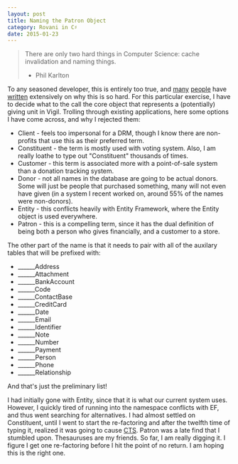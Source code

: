 ```yaml
---
layout: post
title: Naming the Patron Object
category: Rovani in C♯
date: 2015-01-23
---
```


> There are only two hard things in Computer Science: cache invalidation and naming things.
> - Phil Karlton

To any seasoned developer, this is entirely too true, and [many](http://www.quora.com/Why-is-naming-things-hard-in-computer-science-and-how-can-it-can-be-made-easier)
[people](http://blog.stackoverflow.com/2009/03/it-stack-overflow-update-naming-is-hard/) have [written](http://seesparkbox.com/foundry/naming_css_stuff_is_really_hard)
extensively on why this is so hard. For this particular exercise, I have to decide what to the call the core object that represents a (potentially) giving unit in Vigil. Trolling through existing applications, here some options I have come across, and why I rejected them:

- Client - feels too impersonal for a DRM, though I know there are non-profits that use this as their preferred term.
- Constituent - the term is mostly used with voting system. Also, I am really loathe to type out "Constituent" thousands of times.
- Customer - this term is associated more with a point-of-sale system than a donation tracking system.
- Donor - not all names in the database are going to be actual donors. Some will just be people that purchased something, many will not even have given (in a system I recent worked on, around 55% of the names were non-donors).
- Entity - this conflicts heavily with Entity Framework, where the Entity object is used everywhere.
- Patron - this is a compelling term, since it has the dual definition of being both a person who gives financially, and a customer to a store.


The other part of the name is that it needs to pair with all of the auxilary tables that will be prefixed with:

- ______Address
- ______Attachment
- ______BankAccount
- ______Code
- ______ContactBase
- ______CreditCard
- ______Date
- ______Email
- ______Identifier
- ______Note
- ______Number
- ______Payment
- ______Person
- ______Phone
- ______Relationship

And that's just the preliminary list!

I had initially gone with Entity, since that it is what our current system uses. However, I quickly tired of running into the namespace conflicts with EF, and thus went searching for alternatives. I had almost settled on Constituent, until I went to start the re-factoring and after the twelfth time of typing it, realized it was going to cause [CTS](http://www.ninds.nih.gov/disorders/carpal_tunnel/detail_carpal_tunnel.htm). Patron was a late find that I stumbled upon. Thesauruses are my friends. So far, I am really digging it. I figure I get one re-factoring before I hit the point of no return. I am hoping this is the right one.